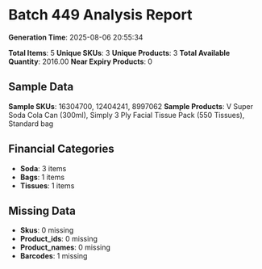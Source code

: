 # Batch 449 Analysis Report

**Generation Time**: 2025-08-06 20:55:34

**Total Items**: 5
**Unique SKUs**: 3
**Unique Products**: 3
**Total Available Quantity**: 2016.00
**Near Expiry Products**: 0

## Sample Data
**Sample SKUs**: 16304700, 12404241, 8997062
**Sample Products**: V Super Soda Cola Can (300ml), Simply 3 Ply Facial Tissue Pack (550 Tissues), Standard bag

## Financial Categories
- **Soda**: 3 items
- **Bags**: 1 items
- **Tissues**: 1 items

## Missing Data
- **Skus**: 0 missing
- **Product_ids**: 0 missing
- **Product_names**: 0 missing
- **Barcodes**: 1 missing
